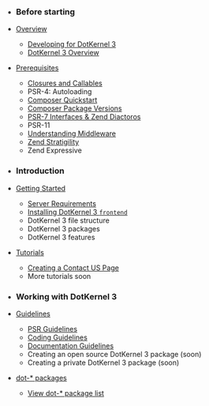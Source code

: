 <!-- markdown version of sidemenu --> 
<!-- How to generate md menu from html side menu -->
<!-- 1. Convert html to md -- https://domchristie.github.io/to-markdown/ --> 
<!-- 2. Remove html entities from md -- http://www.unit-conversion.info/texttools/strip-tags/ -->
<!-- 3. Remove "\r" and duplicate "\n" --> 
<!-- 4. Make sure H3-s are also enumerated eg.: from "### Before starting" to "* ### Before starting" -->
<!-- Note: as this file is not accessed directly, but rather as an include, the file links are left with "html" ending -->

* ### Before starting
* [Overview](Overview/)
  * [Developing for DotKernel 3](Overview/Developing-for-DotKernel-3.html)
  * [DotKernel 3 Overview](Overview/DotKernel-3-Overview.html)
* [Prerequisites](Prerequisites/)
  * [Closures and Callables](Prerequisites/Closures-and-Callables.html)
  * PSR-4: Autoloading
  * [Composer Quickstart](Prerequisites/Composer-Quickstart.html)
  * [Composer Package Versions](Prerequisites/Composer-Package-Versions.html)
  * [PSR-7 Interfaces & Zend Diactoros](Prerequisites/PSR-7.html)
  * PSR-11
  * [Understanding Middleware](Prerequisites/Understanding-Middleware.html)
  * [Zend Stratigility](Prerequisites/Zend-Stratigility.html)
  * Zend Expressive

* ### Introduction

* [Getting Started](Getting-Started/)
  * [Server Requirements](Getting-Started/Server-Requirements.html)
  * [Installing DotKernel 3 `frontend`](Getting-Started/Installing-DotKernel-3-Frontend.html)
  * DotKernel 3 file structure
  * DotKernel 3 packages
  * DotKernel 3 features
* [Tutorials](Tutorials/)
  * [Creating a Contact US Page](Tutorials/Creating-a-Contact-Us-Page/)
  * More tutorials soon

* ### Working with DotKernel 3

* [Guidelines](Guidelines/)
  * [PSR Guidelines](Guidelines/PSR/)
  * [Coding Guidelines](Guidelines/Coding-Guidelines/)
  * [Documentation Guidelines](Guidelines/Documentation-Guidelines/)
  * Creating an open source DotKernel 3 package (soon)
  * Creating a private DotKernel 3 package (soon)
* [dot-* packages](Packages/)
  * [View dot-* package list](Packages/README.html)
